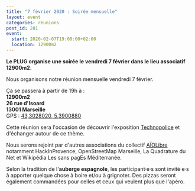 ```yaml
---
title: "7 février 2020 : Soirée mensuelle"
layout: event
categories: reunions
post_id: 281
event:
  start: 2020-02-07T19:00:00+02:00
  location: 12900m2
---
```


**Le PLUG organise une soirée le vendredi 7 février dans le lieu associatif 12900m2.**

Nous organisons notre réunion mensuelle vendredi 7 février.

Ça se passera à partir de 19h à :  
**12900m2**  
**26 rue d'Isoard**  
**13001 Marseille**  
GPS : [43,3028020, 5,3900880](https://www.openstreetmap.org/node/7116527091)

Cette réunion sera l'occasion de découvrir l'exposition [Technopolice](https://technopolice.fr/blog/a-marseille-tout-le-monde-deteste-la-technopolice/) et d'échanger autour de ce thème.

Nous serons rejoint par d'autres associations du collectif [AÏOLibre](https://www.aiolibre.org/?About) notamment HackInProvence, OpenStreetMap Marseille, La Quadrature du Net et Wikipédia Les sans pagEs Méditerranée.

Selon la tradition de l'**auberge espagnole**, les participant·e·s sont invité·e·s à apporter quelque chose à boire et/ou à grignoter. Des pizzas seront également commandées pour celles et ceux qui veulent plus que l'apéro.


